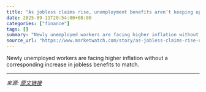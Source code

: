 ```yaml
---
title: "As jobless claims rise, unemployment benefits aren’t keeping up with inflation. Here’s what to know."
date: 2025-09-11T20:54:00+08:00
categories: ["finance"]
tags: []
summary: "Newly unemployed workers are facing higher inflation without a corresponding increase in jobless benefits to match."
source_url: "https://www.marketwatch.com/story/as-jobless-claims-rise-unemployment-benefits-arent-keeping-up-with-inflation-heres-what-to-know-d28ef798?mod=mw_rss_topstories"
---
```


Newly unemployed workers are facing higher inflation without a corresponding increase in jobless benefits to match.

---

*来源: [原文链接](https://www.marketwatch.com/story/as-jobless-claims-rise-unemployment-benefits-arent-keeping-up-with-inflation-heres-what-to-know-d28ef798?mod=mw_rss_topstories)*
